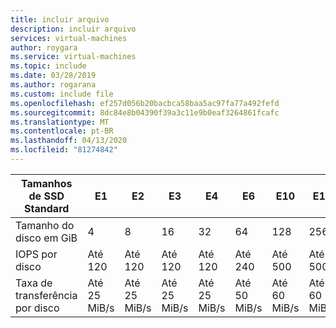 ```yaml
---
title: incluir arquivo
description: incluir arquivo
services: virtual-machines
author: roygara
ms.service: virtual-machines
ms.topic: include
ms.date: 03/28/2019
ms.author: rogarana
ms.custom: include file
ms.openlocfilehash: ef257d056b20bacbca58baa5ac97fa77a492fefd
ms.sourcegitcommit: 8dc84e8b04390f39a3c11e9b0eaf3264861fcafc
ms.translationtype: MT
ms.contentlocale: pt-BR
ms.lasthandoff: 04/13/2020
ms.locfileid: "81274842"
---
```

| Tamanhos de SSD Standard | E1 | E2 | E3 | E4 | E6 | E10 | E15 | E20 | E30 | E40 | E50 | E60 | E70 | E80 |
|--------------------|----|----|----|----|----|-----|-----|-----|-----|-----|-----|------|------|------|
| Tamanho do disco em GiB | 4 | 8 | 16 | 32 | 64 | 128 | 256 | 512 | 1.024 | 2.048 | 4.096 | 8.192 | 16.384 | 32.767 |
| IOPS por disco | Até 120 | Até 120 | Até 120 | Até 120 | Até 240 | Até 500 | Até 500 | Até 500 | Até 500 | Até 500 | Até 500 | Até 2.000 | Até 4.000 | Até 6.000 |
| Taxa de transferência por disco |  Até 25 MiB/s | Até 25 MiB/s | Até 25 MiB/s | Até 25 MiB/s |  Até 50 MiB/s  |  Até 60 MiB/s | Até 60 MiB/s | Até 60 MiB/s | Até 60 MiB/s | Até 60 MiB/s | Até 60 MiB/s| Até 400 MiB/seg |  Até 600 MiB/seg | Até 750 MiB/s |
